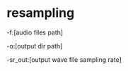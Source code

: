 # resampling

-f:[audio files path] 

-o:[output dir path]

-sr_out:[output wave file sampling rate]